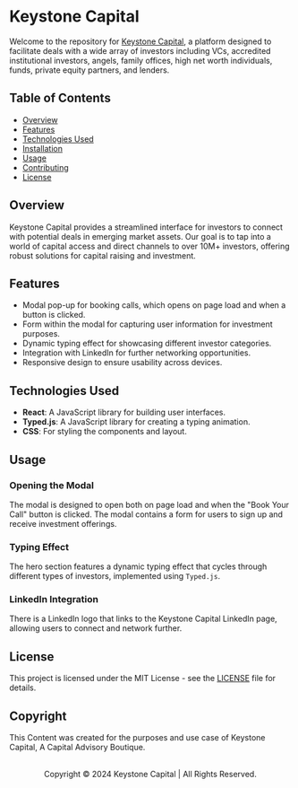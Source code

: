 <!--  
 * Copyright (c) 2024, Keystone Capital
 * All rights reserved.
 *
 * This source code is licensed under the GPL-style license found in the
 * LICENSE file in the root directory of this source tree.
  -->
 
 # Keystone Capital

Welcome to the repository for [Keystone Capital](https://keystonecapital.io/), a platform designed to facilitate deals with a wide array of investors including VCs, accredited institutional investors, angels, family offices, high net worth individuals, funds, private equity partners, and lenders.

## Table of Contents

- [Overview](#overview)
- [Features](#features)
- [Technologies Used](#technologies-used)
- [Installation](#installation)
- [Usage](#usage)
- [Contributing](#contributing)
- [License](#license)

## Overview

Keystone Capital provides a streamlined interface for investors to connect with potential deals in emerging market assets. Our goal is to tap into a world of capital access and direct channels to over 10M+ investors, offering robust solutions for capital raising and investment.

## Features

- Modal pop-up for booking calls, which opens on page load and when a button is clicked.
- Form within the modal for capturing user information for investment purposes.
- Dynamic typing effect for showcasing different investor categories.
- Integration with LinkedIn for further networking opportunities.
- Responsive design to ensure usability across devices.

## Technologies Used

- **React**: A JavaScript library for building user interfaces.
- **Typed.js**: A JavaScript library for creating a typing animation.
- **CSS**: For styling the components and layout.


## Usage

### Opening the Modal

The modal is designed to open both on page load and when the "Book Your Call" button is clicked. The modal contains a form for users to sign up and receive investment offerings.

### Typing Effect

The hero section features a dynamic typing effect that cycles through different types of investors, implemented using `Typed.js`.

### LinkedIn Integration

There is a LinkedIn logo that links to the Keystone Capital LinkedIn page, allowing users to connect and network further.

## License

This project is licensed under the MIT License - see the [LICENSE](LICENSE) file for details.

## Copyright

This Content was created for the purposes and use case of Keystone Capital, A Capital Advisory Boutique. 
<br/><br/>
<center>Copyright &copy; 2024 Keystone Capital | All Rights Reserved.</center>
